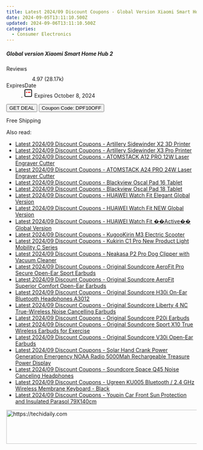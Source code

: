 ```yaml
---
title: Latest 2024/09 Discount Coupons - Global Version Xiaomi Smart Home Hub 2
date: 2024-09-05T13:11:10.500Z
updated: 2024-09-06T13:11:10.500Z
categories:
  - Consumer Electronics
---
```



<div class="max-w-4xl mx-auto grid grid-cols-1 lg:max-w-5xl lg:gap-x-20 lg:grid-cols-2">
  <div class="relative p-3 col-start-1 row-start-1 flex flex-col-reverse rounded-lg bg-gradient-to-t from-black/75 via-black/0 sm:bg-none sm:row-start-2 sm:p-0 lg:row-start-1">
    <h5 class="mt-1 text-lg font-semibold text-white sm:text-slate-900 md:text-2xl dark:sm:text-white">Global version Xiaomi Smart Home Hub 2</h5>
  </div>
  
  <div class="col-start-1 col-end-3 row-start-1 grid gap-4 sm:mb-6 sm:grid-cols-4 lg:col-start-2 lg:row-span-6 lg:row-end-6 lg:mb-0 lg:gap-6">
    
  </div>
  <dl class="row-start-2 mt-4 flex items-center text-xs font-medium sm:row-start-3 sm:mt-1 md:mt-2.5 lg:row-start-2">
    <dt class="sr-only">Reviews</dt>
    <dd class="flex items-center text-indigo-600 dark:text-indigo-400">
      <svg width="24" height="24" fill="none" aria-hidden="true" class="mr-1 stroke-current dark:stroke-indigo-500">
        <path d="m12 5 2 5h5l-4 4 2.103 5L12 16l-5.103 3L9 14l-4-4h5l2-5Z" stroke-width="2" stroke-linecap="round" stroke-linejoin="round" />
      </svg>
      <span>4.97 <span class="font-normal text-slate-400">(28.17k)</span></span>
    </dd>
    <dt class="sr-only">ExpiresDate</dt>
    <dd class="flex items-center">
      <svg width="2" height="2" aria-hidden="true" fill="currentColor" class="mx-3 text-slate-300">
        <circle cx="1" cy="1" r="1" />
      </svg>
      <svg width="24" height="24" viewBox="0 0 24 24" fill="none" stroke="currentColor" stroke-width="2">
        <rect x="3" y="3" width="18" height="18" rx="2" fill="#fff" />
        <path d="M6 10L18 10" stroke="red" stroke-width="2" fill="none" />
        <path d="M10 6L10 18" stroke="#fff" stroke-width="2" fill="none" />
      </svg>
      Expires October 8, 2024    </dd>
  </dl>
  <div class="col-start-1 row-start-3 mt-4 self-center sm:col-start-2 sm:row-span-2 sm:row-start-2 sm:mt-0 lg:col-start-1 lg:row-start-3 lg:row-end-4 lg:mt-6">
    <button type="button" onClick="javascript:window.open(decodeURIComponent('https%3A%2F%2Fwww.shareasale.com%2Fu.cfm%3Fd%3D1117913%26m%3D97331%26u%3D4338022'), '_blank');void(0);" class="rounded-lg bg-red-600 px-3 py-2 text-sm font-medium leading-6 text-white">GET DEAL</button>
    <button type="button" onClick="javascript:window.open(decodeURIComponent('https%3A%2F%2Fwww.shareasale.com%2Fu.cfm%3Fd%3D1117913%26m%3D97331%26u%3D4338022'), '_blank');void(0);" class="border-dashed border-2 border-indigo-600 bg-green-100 text-sm leading-6 font-medium py-2 px-3 rounded-lg">Coupon Code: DPF10OFF</button>
  </div>
  <p class="col-start-1 mt-4 text-sm leading-6 sm:col-span-2 lg:col-span-1 lg:row-start-4 lg:mt-6 dark:text-slate-400">
    Free Shipping 
  </p>
</div>
<span class="atpl-alsoreadstyle">Also read:</span>
<div><ul>
<li><a href="https://coupons.techidaily.com/coupon-1118326-share-97331-sale/"><u>Latest 2024/09 Discount Coupons - Artillery Sidewinder X2 3D Printer</u></a></li>
<li><a href="https://coupons.techidaily.com/coupon-1118327-share-97331-sale/"><u>Latest 2024/09 Discount Coupons - Artillery Sidewinder X3 Pro Printer</u></a></li>
<li><a href="https://coupons.techidaily.com/coupon-1118333-share-97331-sale/"><u>Latest 2024/09 Discount Coupons - ATOMSTACK A12 PRO 12W Laser Engraver Cutter</u></a></li>
<li><a href="https://coupons.techidaily.com/coupon-1118334-share-97331-sale/"><u>Latest 2024/09 Discount Coupons - ATOMSTACK A24 PRO 24W Laser Engraver Cutter</u></a></li>
<li><a href="https://coupons.techidaily.com/coupon-1118329-share-97331-sale/"><u>Latest 2024/09 Discount Coupons - Blackview Oscal Pad 16 Tablet</u></a></li>
<li><a href="https://coupons.techidaily.com/coupon-1118330-share-97331-sale/"><u>Latest 2024/09 Discount Coupons - Blackview Oscal Pad 18 Tablet</u></a></li>
<li><a href="https://coupons.techidaily.com/coupon-1118348-share-97331-sale/"><u>Latest 2024/09 Discount Coupons - HUAWEI Watch Fit Elegant Global Version</u></a></li>
<li><a href="https://coupons.techidaily.com/coupon-1118347-share-97331-sale/"><u>Latest 2024/09 Discount Coupons - HUAWEI Watch Fit NEW Global Version</u></a></li>
<li><a href="https://coupons.techidaily.com/coupon-1118346-share-97331-sale/"><u>Latest 2024/09 Discount Coupons - HUAWEI Watch Fit ��Active�� Global Version</u></a></li>
<li><a href="https://coupons.techidaily.com/coupon-1118331-share-97331-sale/"><u>Latest 2024/09 Discount Coupons - KugooKirin M3 Electric Scooter</u></a></li>
<li><a href="https://coupons.techidaily.com/coupon-1118332-share-97331-sale/"><u>Latest 2024/09 Discount Coupons - Kukirin C1 Pro New Product Light Mobility C Series</u></a></li>
<li><a href="https://coupons.techidaily.com/coupon-1118328-share-97331-sale/"><u>Latest 2024/09 Discount Coupons - Neakasa P2 Pro Dog Clipper with Vacuum Cleaner</u></a></li>
<li><a href="https://coupons.techidaily.com/coupon-1118341-share-97331-sale/"><u>Latest 2024/09 Discount Coupons - Original Soundcore AeroFit Pro Secure Open-Ear Sport Earbuds</u></a></li>
<li><a href="https://coupons.techidaily.com/coupon-1118342-share-97331-sale/"><u>Latest 2024/09 Discount Coupons - Original Soundcore AeroFit Superior Comfort Open-Ear Earbuds</u></a></li>
<li><a href="https://coupons.techidaily.com/coupon-1118339-share-97331-sale/"><u>Latest 2024/09 Discount Coupons - Original Soundcore H30i On-Ear Bluetooth Headphones A3012</u></a></li>
<li><a href="https://coupons.techidaily.com/coupon-1118343-share-97331-sale/"><u>Latest 2024/09 Discount Coupons - Original Soundcore Liberty 4 NC True-Wireless Noise Cancelling Earbuds</u></a></li>
<li><a href="https://coupons.techidaily.com/coupon-1118340-share-97331-sale/"><u>Latest 2024/09 Discount Coupons - Original Soundcore P20i Earbuds</u></a></li>
<li><a href="https://coupons.techidaily.com/coupon-1118344-share-97331-sale/"><u>Latest 2024/09 Discount Coupons - Original Soundcore Sport X10 True Wireless Earbuds for Exercise</u></a></li>
<li><a href="https://coupons.techidaily.com/coupon-1118338-share-97331-sale/"><u>Latest 2024/09 Discount Coupons - Original Soundcore V30i Open-Ear Earbuds</u></a></li>
<li><a href="https://coupons.techidaily.com/coupon-1118337-share-97331-sale/"><u>Latest 2024/09 Discount Coupons - Solar Hand Crank Power Generation Emergency NOAA Radio 5000Mah Rechargeable Treasure Power Display</u></a></li>
<li><a href="https://coupons.techidaily.com/coupon-1118345-share-97331-sale/"><u>Latest 2024/09 Discount Coupons - Soundcore Space Q45 Noise Canceling Headphones</u></a></li>
<li><a href="https://coupons.techidaily.com/coupon-1118336-share-97331-sale/"><u>Latest 2024/09 Discount Coupons - Ugreen KU005 Bluetooth / 2.4 GHz Wireless Membrane Keyboard - Black</u></a></li>
<li><a href="https://coupons.techidaily.com/coupon-1118335-share-97331-sale/"><u>Latest 2024/09 Discount Coupons - Youpin Car Front Sun Protection and Insulated Parasol 79X140cm</u></a></li>
</ul></div>

<ins class="adsbygoogle"
      style="display:block"
      data-ad-client="ca-pub-7571918770474297"
      data-ad-slot="8358498916"
      data-ad-format="auto"
      data-full-width-responsive="true"></ins>
<!-- affiliate ads begin -->
<a href="https://ephamedtechinc.pxf.io/c/5597632/2137207/26400" target="_top" id="2137207">
  <img src="//a.impactradius-go.com/display-ad/26400-2137207" border="0" alt="https://techidaily.com" width="728" height="90"/>
</a>
<img height="0" width="0" src="https://ephamedtechinc.pxf.io/i/5597632/2137207/26400" style="position:absolute;visibility:hidden;" border="0" />
<!-- affiliate ads end -->